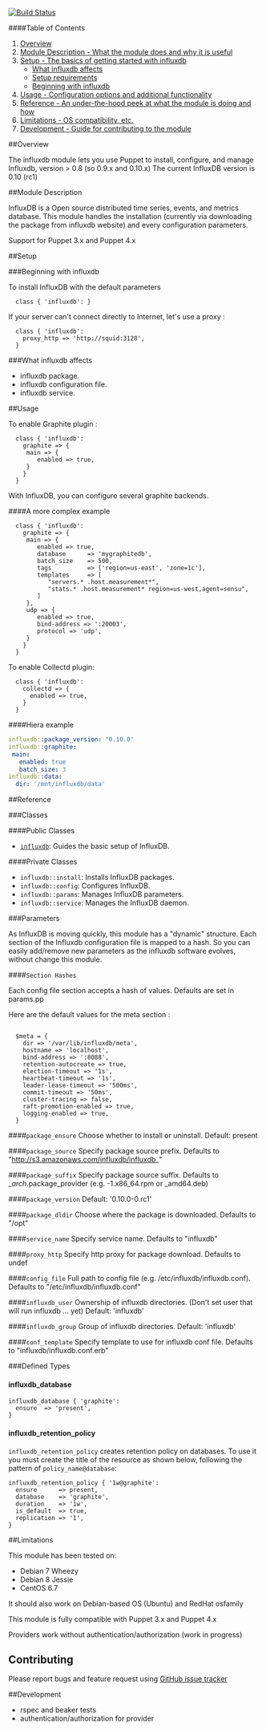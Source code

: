 [![Build Status](https://travis-ci.org/olivierHa/puppet-influxdb.svg)](https://travis-ci.org/olivierHa/puppet-influxdb)

####Table of Contents

1. [Overview](#overview)
2. [Module Description - What the module does and why it is useful](#module-description)
3. [Setup - The basics of getting started with influxdb](#setup)
    * [What influxdb affects](#what-influxdb-affects)
    * [Setup requirements](#setup-requirements)
    * [Beginning with influxdb](#beginning-with-influxdb)
4. [Usage - Configuration options and additional functionality](#usage)
5. [Reference - An under-the-hood peek at what the module is doing and how](#reference)
5. [Limitations - OS compatibility, etc.](#limitations)
6. [Development - Guide for contributing to the module](#development)

##Overview

The influxdb module lets you use Puppet to install, configure, and manage Influxdb, version > 0.8 (so 0.9.x and 0.10.x)
The current InfluxDB version is 0.10 (rc1)

##Module Description

InfluxDB is a Open source distributed time series, events, and metrics database. 
This module handles the installation (currently via downloading the package from influxdb website) and every configuration parameters.

Support for Puppet 3.x and Puppet 4.x

##Setup

###Beginning with influxdb

To install InfluxDB with the default parameters

~~~puppet
  class { 'influxdb': }
~~~

If your server can't connect directly to Internet, let's use a proxy :

~~~puppet
  class { 'influxdb': 
    proxy_http => 'http://squid:3128',
  }
~~~

###What influxdb affects

* influxdb package.
* influxdb configuration file.
* influxdb service.

##Usage

To enable Graphite plugin : 

~~~puppet
  class { 'influxdb': 
    graphite => {
     main => {
        enabled => true,
     }
    }
  }
~~~

With InfluxDB, you can configure several graphite backends.

####A more complex example

~~~puppet
  class { 'influxdb': 
    graphite => {
     main => {
        enabled => true,
        database      => 'mygraphitedb',
        batch_size    => 500,
        tags          => ['region=us-east', 'zone=1c'],
        templates     => [
           "servers.* .host.measurement*",
           "stats.* .host.measurement* region=us-west,agent=sensu",
        ]
     },
     udp => {
        enabled => true,
        bind-address => ':20003',
        protocol => 'udp',
     }
    }
  }
~~~

To enable Collectd plugin:

~~~puppet
  class { 'influxdb': 
    collectd => {  
      enabled => true,
    }
  }
~~~

####Hiera example

```yaml
influxdb::package_version: '0.10.0'
influxdb::graphite:
 main:
   enabled: true
   batch_size: 3
influxdb::data:
  dir: '/mnt/influxdb/data'
```

##Reference

###Classes

####Public Classes

* [`influxdb`](#class-influxdb): Guides the basic setup of InfluxDB.

####Private Classes

* `influxdb::install`: Installs InfluxDB packages.
* `influxdb::config`: Configures InfluxDB.
* `influxdb::params`: Manages InfluxDB parameters.
* `influxdb::service`: Manages the InfluxDB daemon.

###Parameters

As InfluxDB is moving quickly, this module has a "dynamic" structure.
Each section of the Influxdb configuration file is mapped to a hash.
So you can easily add/remove new parameters as the influxdb software evolves, without change this module.

####`Section Hashes`

Each config file section accepts a hash of values. Defaults are set in params.pp

Here are the default values for the meta section :

~~~puppet

  $meta = {
    dir => '/var/lib/influxdb/meta',
    hostname => 'localhost',
    bind-address => ':8088',
    retention-autocreate => true,
    election-timeout => '1s',
    heartbeat-timeout => '1s',
    leader-lease-timeout => '500ms',
    commit-timeout => '50ms',
    cluster-tracing => false,
    raft-promotion-enabled => true,
    logging-enabled => true,
  }
~~~

####`package_ensure`
Choose whether to install or uninstall. Default: present

####`package_source`
Specify package source prefix. Defaults to "http://s3.amazonaws.com/influxdb/influxdb_"

####`package_suffix`
Specify package source suffix. Defaults to _$arch.$package_provider (e.g. -1.x86_64.rpm or _amd64.deb)

####`package_version`
Default: '0.10.0-0.rc1'

####`package_dldir`
Choose where the package is downloaded. Defaults to "/opt"

####`service_name`
Specify service name. Defaults to "influxdb"

####`proxy_http`
Specify http proxy for package download. Defaults to undef

####`config_file`
Full path to config file (e.g. /etc/influxdb/influxdb.conf). Defaults to "/etc/influxdb/influxdb.conf"

####`influxdb_user`
Ownership of influxdb directories. (Don't set user that will run influxdb ... yet) Default: 'influxdb'

####`influxdb_group`
Group of influxdb directories. Default: 'influxdb'

####`conf_template`
Specify template to use for influxdb conf file. Defaults to "influxdb/influxdb.conf.erb"

###Defined Types

#### influxdb_database

~~~
influxdb_database { 'graphite':
  ensure  => 'present',
}
~~~

#### influxdb_retention_policy

`influxdb_retention_policy` creates retention policy on databases. 
To use it you must create the title of the resource as shown below,
following the pattern of `policy_name@database`:

~~~
influxdb_retention_policy { '1w@graphite':
  ensure      => present,
  database    => 'graphite',
  duration    => '1w',
  is_default  => true,
  replication => '1',
}
~~~

##Limitations

This module has been tested on:

 - Debian 7 Wheezy
 - Debian 8 Jessie
 - CentOS 6.7

It should also work on Debian-based OS (Ubuntu) and RedHat osfamily

This module is fully compatible with Puppet 3.x and Puppet 4.x

Providers work without authentication/authorization (work in progress)

## Contributing

Please report bugs and feature request using [GitHub issue
tracker](https://github.com/olivierHa/puppet-influxdb/issues)

##Development

 - rspec and beaker tests
 - authentication/authorization for provider
